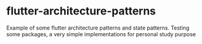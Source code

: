 # flutter-architecture-patterns
Example of some flutter architecture patterns and state patterns. Testing some packages, a very simple implementations for personal study purpose
